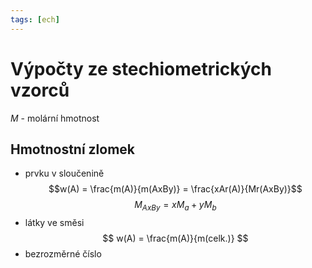 ```yaml
---
tags: [ech]
---
```

# Výpočty ze stechiometrických vzorců
$M$ - molární hmotnost
## Hmotnostní zlomek
- prvku v sloučenině
$$w(A) = \frac{m(A)}{m(AxBy)} = \frac{xAr(A)}{Mr(AxBy)}$$
$$M_{AxBy} = xM_a + yM_b$$
- látky ve směsi
$$
w(A) = \frac{m(A)}{m(celk.)}
$$
- bezrozměrné číslo